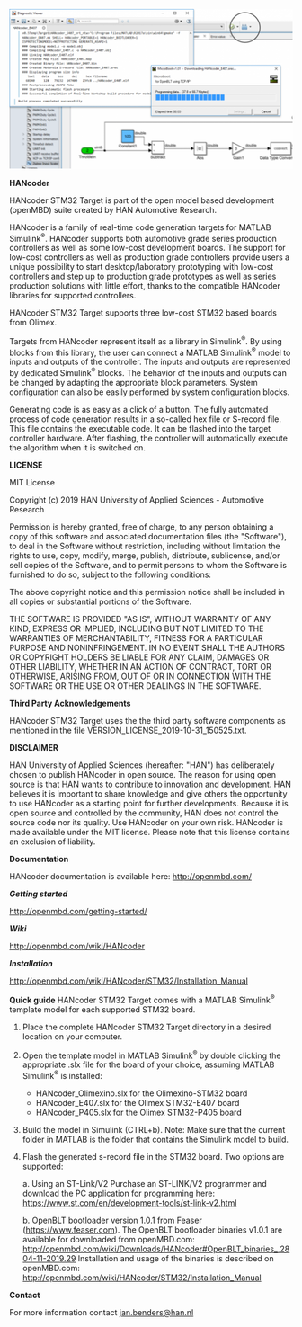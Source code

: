 ![](HANcoderSTM32targetexample.png)

**HANcoder**

HANcoder STM32 Target is part of the open model based development (openMBD)
suite created by HAN Automotive Research.

HANcoder is a family of real-time code generation targets for MATLAB Simulink<sup>®</sup>.
HANcoder supports both automotive grade series production controllers as well
as some low-cost development boards. The support for low-cost controllers as
well as production grade controllers provide users a unique possibility to
start desktop/laboratory prototyping with low-cost controllers and step up to 
production grade prototypes as well as series production solutions with little
effort, thanks to the compatible HANcoder libraries for supported controllers. 

HANcoder STM32 Target supports three low-cost STM32 based boards from Olimex.

Targets from HANcoder represent itself as a library in Simulink<sup>®</sup>. By using
blocks from this library, the user can connect a MATLAB Simulink<sup>®</sup> model to
inputs and outputs of the controller. The inputs and outputs are represented by
dedicated Simulink<sup>®</sup> blocks. The behavior of the inputs and outputs can be
changed by adapting the appropriate block parameters. System configuration
can also be easily performed by system configuration blocks.

Generating code is as easy as a click of a button. The fully automated process
of code generation results in a so-called hex file or S-record file. This file
contains the executable code. It can be flashed into the target controller
hardware. After flashing, the controller will automatically execute the
algorithm when it is switched on.

**LICENSE**

MIT License

Copyright (c) 2019 HAN University of Applied Sciences - Automotive Research

Permission is hereby granted, free of charge, to any person obtaining a copy
of this software and associated documentation files (the "Software"), to deal
in the Software without restriction, including without limitation the rights
to use, copy, modify, merge, publish, distribute, sublicense, and/or sell
copies of the Software, and to permit persons to whom the Software is
furnished to do so, subject to the following conditions:

The above copyright notice and this permission notice shall be included in all
copies or substantial portions of the Software.

THE SOFTWARE IS PROVIDED "AS IS", WITHOUT WARRANTY OF ANY KIND, EXPRESS OR
IMPLIED, INCLUDING BUT NOT LIMITED TO THE WARRANTIES OF MERCHANTABILITY,
FITNESS FOR A PARTICULAR PURPOSE AND NONINFRINGEMENT. IN NO EVENT SHALL THE
AUTHORS OR COPYRIGHT HOLDERS BE LIABLE FOR ANY CLAIM, DAMAGES OR OTHER
LIABILITY, WHETHER IN AN ACTION OF CONTRACT, TORT OR OTHERWISE, ARISING FROM,
OUT OF OR IN CONNECTION WITH THE SOFTWARE OR THE USE OR OTHER DEALINGS IN THE
SOFTWARE.

**Third Party Acknowledgements**

HANcoder STM32 Target uses the the third party software components as mentioned
in the file VERSION_LICENSE_2019-10-31_150525.txt.

**DISCLAIMER**

HAN University of Applied Sciences (hereafter: "HAN") has deliberately chosen 
to publish HANcoder in open source. The reason for using open source is that
HAN wants to contribute to innovation and development. HAN believes it is
important to share knowledge and give others the opportunity to use HANcoder
as a starting point for further developments. Because it is open source and
controlled by the community, HAN does not control the source code nor its
quality. Use HANcoder on your own risk. HANcoder is made available under the
MIT license. Please note that this license contains an exclusion of liability.

**Documentation**

HANcoder documentation is available here:
http://openmbd.com/

***Getting started***

http://openmbd.com/getting-started/

***Wiki***

http://openmbd.com/wiki/HANcoder
   
***Installation***

http://openmbd.com/wiki/HANcoder/STM32/Installation_Manual

**Quick guide**
HANcoder STM32 Target comes with a MATLAB Simulink<sup>®</sup> template model for each 
supported STM32 board.

1. Place the complete HANcoder STM32 Target directory in a desired location on
   your computer.

2. Open the template model in MATLAB Simulink<sup>®</sup> by double clicking the 
   appropriate .slx file for the board of your choice, assuming MATLAB Simulink<sup>®</sup>
   is installed:
   -  HANcoder_Olimexino.slx for the Olimexino-STM32 board
   -  HANcoder_E407.slx for the Olimex STM32-E407 board
   -  HANcoder_P405.slx for the Olimex STM32-P405 board
   
3. Build the model in Simulink (CTRL+b). Note: Make sure that the current folder
   in MATLAB is the folder that contains the Simulink model to build.

4. Flash the generated s-record file in the STM32 board.
   Two options are supported:

    a. Using an ST-Link/V2
       Purchase an ST-LINK/V2 programmer and download the PC application for
	   programming here: https://www.st.com/en/development-tools/st-link-v2.html
       
    b. OpenBLT bootloader version 1.0.1 from Feaser (https://www.feaser.com).
       The OpenBLT bootloader binaries v1.0.1 are available for downloaded from
	   openMBD.com:
       http://openmbd.com/wiki/Downloads/HANcoder#OpenBLT_binaries_.2804-11-2019.29
       Installation and usage of the binaries is described on openMBD.com:
       http://openmbd.com/wiki/HANcoder/STM32/Installation_Manual
       
     
**Contact**
  
For more information contact jan.benders@han.nl